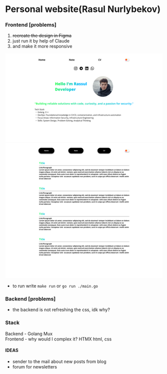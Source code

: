 # Personal website(Rasul Nurlybekov)

### Frontend [problems]
1. ~~recreate the design in Figma~~
2. just run it by help of Claude
3. and make it more responsive


![white theme](assets/img/main%20page.png)
![note page](assets/img/note%20page.png)

* to run write `make run` or `go run ./main.go`

### Backend [problems]
* the backend is not refreshing the css, idk why? 

### Stack
Backend - Golang Mux\
Frontend - why would I complex it? HTMX html, css 

#### IDEAS
*  sender to the mail about new posts from blog
* forum for newsletters
